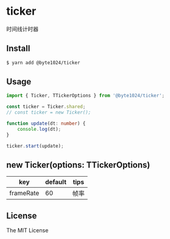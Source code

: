# ticker

时间线计时器

## Install

```bash
$ yarn add @byte1024/ticker
```

## Usage

```ts
import { Ticker, TTickerOptions } from '@byte1024/ticker';

const ticker = Ticker.shared;
// const ticker = new Ticker();

function update(dt: number) {
	console.log(dt);
}

ticker.start(update);
```

## new Ticker(options: TTickerOptions)

| key       | default | tips |
| --------- | ------- | ---- |
| frameRate | 60      | 帧率 |

## License

The MIT License

